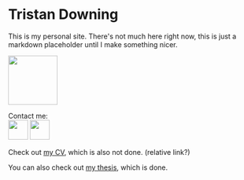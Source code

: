 # Tristan Downing

This is my personal site. There's not much here right now, this is just a markdown placeholder until I make something nicer.

<img src="https://media.giphy.com/media/unQ3IJU2RG7DO/giphy.gif" height="100">

Contact me: <br>
[<img src="https://cdn2.iconfinder.com/data/icons/social-media-applications/64/social_media_applications_14-linkedin-512.png" height="40">](https://www.linkedin.com/in/tristan-downing-873050a8/)
[<img src="https://cdn4.iconfinder.com/data/icons/logos-brands-in-colors/48/google-gmail-512.png" height="40">](mailto:downing.tristan@gmail/com)

Check out [my CV](cv), which is also not done. (relative link?)

You can also check out [my thesis](https://tristandowning.github.io/downing-tdowning-sm-tpp-2021.pdf), which is done.


